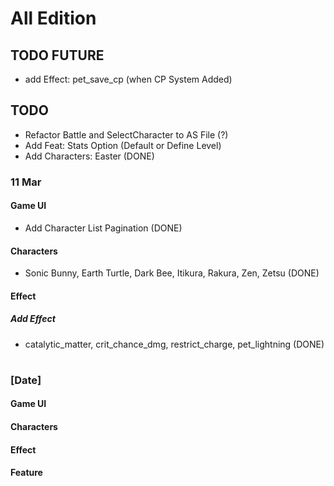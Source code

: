 # All Edition

## TODO FUTURE
- add Effect: pet_save_cp (when CP System Added)

## TODO
- Refactor Battle and SelectCharacter to AS File (?)
- Add Feat: Stats Option (Default or Define Level)
- Add Characters: Easter (DONE)

### 11 Mar
#### Game UI
- Add Character List Pagination (DONE)

#### Characters
- Sonic Bunny, Earth Turtle, Dark Bee, Itikura, Rakura, Zen, Zetsu (DONE)

#### Effect
##### Add Effect
- catalytic_matter, crit_chance_dmg, restrict_charge, pet_lightning (DONE)

#

### [Date]
#### Game UI
#### Characters
#### Effect
#### Feature